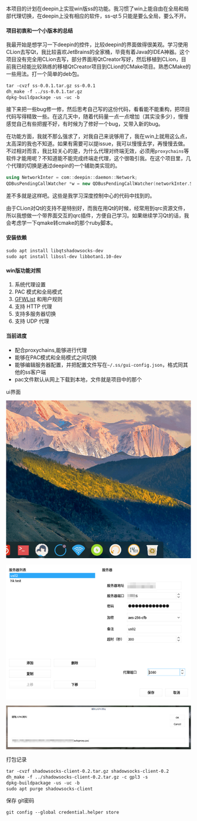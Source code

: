 本项目的计划在deepin上实现win版ss的功能。我习惯了win上能自由在全局和局部代理切换，在deepin上没有相应的软件，ss-qt５只能是要么全局，要么不开。

#### 项目初衷和一个小版本的总结

我最开始是想学习一下deepin的控件，比较deepin的界面做得很美观。学习使用CLion去写Qt，我比较喜欢JetBrains的全家桶，毕竟有着Java的IDEA神器。这个项目没有完全用CLion去写，部分界面用QtCreator写好，然后移植到CLion，目前我已经能比较熟练的移植QtCreator项目到CLion的CMake项目。熟悉CMake的一些用法。打一个简单的deb包。

```shell
tar -cvzf ss-0.0.1.tar.gz ss-0.0.1
dh_make -f ../ss-0.0.1.tar.gz
dpkg-buildpackage -us -uc -b
```

接下来把一些bug修一修，然后思考自己写的这份代码，看看能不能重构，把项目代码写得精致一些。在这几天中，随着代码量一点一点增加（其实没多少），慢慢感觉自己有些把握不好，有时候为了修好一个bug，又带入新的bug。

在功能方面，我就不那么强求了，对我自己来说够用了，我在ｗin上就用这么点，太高深的我也不知道。如果有需要可以提issue，我可以慢慢去学，再慢慢去做。不过相对而言，我比较关心的是，为什么代理对终端无效，必须用`proxychains`等软件才能用呢？不知道能不能完成终端走代理，这个很吸引我。在这个项目里，几个代理的切换是通过deepin的一个辅助类实现的。

```c++
using NetworkInter = com::deepin::daemon::Network;
QDBusPendingCallWatcher *w = new QDBusPendingCallWatcher(networkInter.SetProxyMethod(proxyMethod), this);
```

差不多就是这样吧。这些是我学习深度控制中心的代码中找到的。

由于CLion对Qt的支持不是特别好，而我在用Qt的时候，经常用到qrc资源文件，所以我想做一个带界面交互的qrc插件，方便自己学习。如果继续学习Qt的话，我会考虑学一下qmake转cmake的那个ruby脚本。

#### 安装依赖

```shell
sudo apt install libqtshadowsocks-dev
sudo apt install libssl-dev libbotan1.10-dev
```
#### win版功能对照

1. 系统代理设置
2. PAC 模式和全局模式
3. [GFWList](https://github.com/gfwlist/gfwlist) 和用户规则
4. 支持 HTTP 代理
5. 支持多服务器切换
6. 支持 UDP 代理

#### 当前进度

- 配合proxychains,能够进行代理
- 能够在PAC模式和全局模式之间切换
- 能够编辑服务器配置，并把配置文件写在`~/.ss/gui-config.json`，格式同其他的ss客户端
- pac文件默认从网上下载到本地，文件就是项目中的那个

ui界面

![ui界面](images/ui.gif)


![编辑服务器配置](images/editServer.png)

![editOnlinPacUrl.png](images/editOnlinPacUrl.png)

打包记录

```shell
tar -cvzf shadowsocks-client-0.2.tar.gz shadowsocks-client-0.2
dh_make -f ../shadowsocks-client-0.2.tar.gz -c gpl3 -s
dpkg-buildpackage -us -uc -b
sudo apt purge shadowsocks-client
```
保存 git密码
```
git config --global credential.helper store
```

